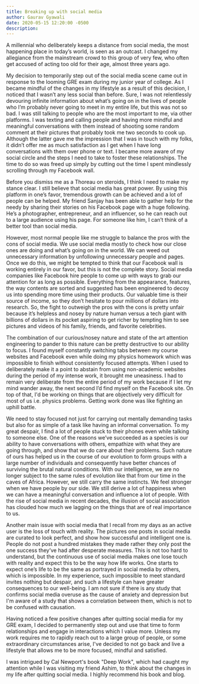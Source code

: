 ```yaml
---
title: Breaking up with social media
author: Gaurav Gyawali
date: 2020-05-15 12:20:00 -0500
description: 
---
```


A millennial who deliberately keeps a distance from social media, the most happening place in today’s world, is seen as an outcast. I changed my allegiance from the mainstream crowd to this group of very few, who often get accused of acting too old for their age, almost three years ago. 

My decision to temporarily step out of the social media scene came out in response to the looming GRE exam during my junior year of college. As I became mindful of the changes in my lifestyle as a result of this decision, I noticed that I wasn’t any less social than before. Sure, I was not relentlessly devouring infinite information about what’s going on in the lives of people who I’m probably never going to meet in my entire life, but this was not so bad. I was still talking to people who are the most important to me, via other platforms. I was texting and calling people and having more mindful and meaningful conversations with them instead of shooting some random comment at their pictures that probably took me two seconds to cook up. Although the latter gave me the impression that I was in touch with my folks, it didn’t offer me as much satisfaction as I get when I have long conversations with them over phone or text. I became more aware of my social circle and the steps I need to take to foster these relationships. The time to do so was freed up simply by cutting out the time I spent mindlessly scrolling through my Facebook wall.

Before you dismiss me as a Thoreau on steroids, I think I need to make my stance clear. I still believe that social media has great power. By using this platform in one’s favor, tremendous growth can be achieved and a lot of people can be helped. My friend Sanjay has been able to gather help for the needy by sharing their stories on his Facebook page with a huge following. He’s a photographer, entrepreneur, and an influencer, so he can reach out to a large audience using his page. For someone like him, I can’t think of a better tool than social media.

However, most normal people like me struggle to balance the pros with the cons of social media. We use social media mostly to check how our close ones are doing and what’s going on in the world. We can weed out unnecessary information by unfollowing unnecessary people and pages. Once we do this, we might be tempted to think that our Facebook wall is working entirely in our favor, but this is not the complete story. Social media companies like Facebook hire people to come up with ways to grab our attention for as long as possible. Everything from the appearance, features, the way contents are sorted and suggested has been engineered to decoy us into spending more time using their products. Our valuable time is their source of income, so they don’t hesitate to pour millions of dollars into research. So, the fight to outweigh the pros with the cons is pretty unfair because it’s helpless and nosey by nature human versus a tech giant with billions of dollars in its pocket aspiring to get richer by tempting him to see pictures and videos of his family, friends, and favorite celebrities.

The combination of our curious/nosey nature and state of the art attention engineering to pander to this nature can be pretty destructive to our ability to focus. I found myself constantly switching tabs between my course websites and Facebook even while doing my physics homework which was impossible to finish without consistently focused attempts. When I used to deliberately make it a point to abstain from using non-academic websites during the period of my intense work, it brought me uneasiness. I had to remain very deliberate from the entire period of my work because if I let my mind wander away, the next second I’d find myself on the Facebook site. On top of that, I'd be working on things that are objectively very difficult for most of us i.e. physics problems. Getting work done was like fighting an uphill battle.

We need to stay focused not just for carrying out mentally demanding tasks but also for as simple of a task like having an informal conversation. To my great despair, I find a lot of people stuck to their phones even while talking to someone else. One of the reasons we’ve succeeded as a species is our ability to have conversations with others, empathize with what they are going through, and show that we do care about their problems. Such nature of ours has helped us in the course of our evolution to form groups with a large number of individuals and consequently have better chances of surviving the brutal natural conditions. With our intelligence, we are no longer subject to the same rules of evolution like that from our time in the caves of Africa. However, we still carry the same instincts. We feel stronger when we have people by our side. We still derive a lot of happiness when we can have a meaningful conversation and influence a lot of people. With the rise of social media in recent decades, the illusion of social association has clouded how much we lagging on the things that are of real importance to us.

Another main issue with social media that I recall from my days as an active user is the loss of touch with reality. The pictures one posts in social media are curated to look perfect, and show how successful and intelligent one is. People do not post a hundred mistakes they made rather they only post the one success they’ve had after desperate measures. This is not too hard to understand, but the continuous use of social media makes one lose touch with reality and expect this to be the way how life works. One starts to expect one’s life to be the same as portrayed in social media by others, which is impossible. In my experience, such impossible to meet standard invites nothing but despair, and such a lifestyle can have greater consequences to our well-being. I am not sure if there is any study that confirms social media overuse as the cause of anxiety and depression but I'm aware of a study that shows a correlation between them, which is not to be confused with causation. 

Having noticed a few positive changes after quitting social media for my GRE exam, I decided to permanently step out and use that time to form relationships and engage in interactions which I value more. Unless my work requires me to rapidly reach out to a large group of people, or some extraordinary circumstances arise, I've decided to not go back and live a lifestyle that allows me to be more focused, mindful and satisfied.

I was intrigued by Cal Newport's book "Deep Work", which had caught my attention while I was visiting my friend Ashim, to think about the changes in my life after quitting social media. I highly recommend his book and blog.

